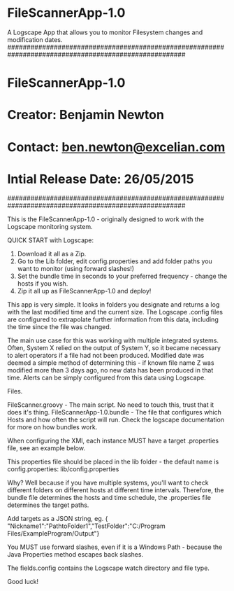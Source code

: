 # FileScannerApp-1.0
A Logscape App that allows you to monitor Filesystem changes and modification dates.
######################################################################################################
# FileScannerApp-1.0
# Creator: Benjamin Newton
# Contact: ben.newton@excelian.com
# Intial Release Date: 26/05/2015
######################################################################################################

This is the FileScannerApp-1.0 - originally designed to work with the Logscape monitoring system.

QUICK START with Logscape:

1. Download it all as a Zip.
2. Go to the Lib folder, edit config.properties and add folder paths you want to monitor (using forward slashes!)
3. Set the bundle time in seconds to your preferred frequency - change the hosts if you wish.
4. Zip it all up as FileScannerApp-1.0 and deploy!

This app is very simple. It looks in folders you designate and returns a log with the last modified time and the current size.
The Logscape .config files are configured to extrapolate further information from this data, including the time since the file was changed.

The main use case for this was working with multiple integrated systems. Often, System X relied on the output of System Y, so it became necessary to alert operators if a file had not been produced. Modified date was deemed a simple method of determining this - if known file name Z was modified more than 3 days ago, no new data has been produced in that time. Alerts can be simply configured from this data using Logscape. 

Files. 

FileScanner.groovy - The main script. No need to touch this, trust that it does it's thing. 
FileScannerApp-1.0.bundle - The file that configures which Hosts and how often the script will run. Check the logscape documentation for more on how bundles work. 

When configuring the XMl, each instance MUST have a target .properties file, see an example below. 
 <script>FileScanner.groovy config.properties</script>

This properties file should be placed in the lib folder - the default name is config.properties:
lib/config.properties

Why? Well because if you have multiple systems, you'll want to check different folders on different hosts at different time intervals. Therefore, the bundle file determines the hosts and time schedule, the .properties file determines the target paths.

Add targets as a JSON string, eg. { "Nickname1":"PathtoFolder1","TestFolder":"C:/Program Files/ExampleProgram/Output"}

You MUST use forward slashes, even if it is a Windows Path - because the Java Properties method escapes back slashes. 

The fields.config contains the Logscape watch directory and file type. 


Good luck!
